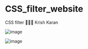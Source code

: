 # CSS_filter_website
CSS filter 
🧑🏻‍💻 Krish Karan

![image](https://github.com/Karan-Krish/CSS_filter_website/assets/159697389/75e830d3-69fa-48a0-b5cc-d4ccd121541a)


![image](https://github.com/Karan-Krish/CSS_filter_website/assets/159697389/a03ee768-f272-4ead-91db-51f0db651bdb)
